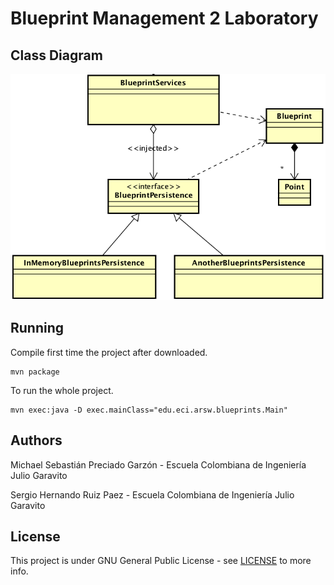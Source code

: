 
# Blueprint Management 2 Laboratory

## Class Diagram
![Class Diagram](https://github.com/Sergyo97/Lab6_ARSW_BlueprintManagement2/blob/master/img/ClassDiagram1.png)

## Running

Compile first time the project after downloaded.

    mvn package
    
To run the whole project.

    mvn exec:java -D exec.mainClass="edu.eci.arsw.blueprints.Main"
    

## Authors
Michael Sebastián Preciado Garzón - Escuela Colombiana de Ingeniería Julio Garavito

Sergio Hernando Ruiz Paez - Escuela Colombiana de Ingeniería Julio Garavito

## License
This project is under GNU General Public License - see  [LICENSE](https://github.com/Sergyo97/Lab6_ARSW_BlueprintManagement2/blob/master/LICENSE) to more info.
